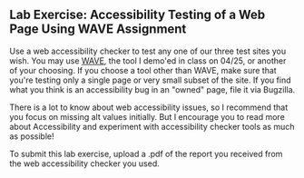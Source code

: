 Lab Exercise: Accessibility Testing of a Web Page Using WAVE Assignment 
--------------------------------------------


Use a web accessibility checker to test any one of our three test sites you wish. You may use [WAVE](http://wave.webaim.org/), the tool I demo'ed in class on 04/25, or another of your choosing. If you choose a tool other than WAVE, make sure that you're testing only a single page or very small subset of the site. If you find what you think is an accessibility bug in an "owned" page, file it via Bugzilla.

There is a lot to know about web accessibility issues, so I recommend that you focus on missing alt values initially. But I encourage you to read more about Accessibility and experiment with accessibility checker tools as much as possible!

To submit this lab exercise, upload a .pdf of the report you received from the web accessibility checker you used.
